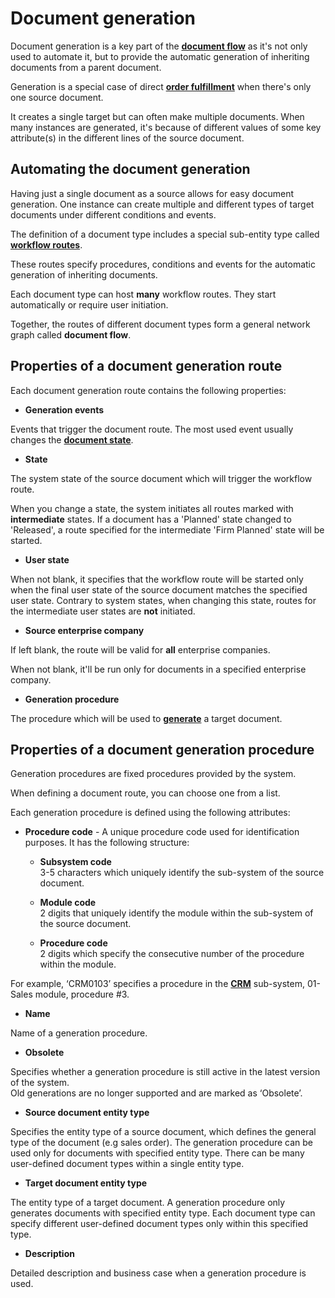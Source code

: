 # Document generation

Document generation is a key part of the **[document flow](index.md)** as it's not only used to automate it, but to provide the automatic generation of inheriting documents from a parent document.

Generation is a special case of direct **[order fulfillment](fulfillment.md)** when there's only one source document. 

It creates a single target but can often make multiple documents. When many instances are generated, it's because of different values of some key attribute(s) in the different lines of the source document.

## Automating the document generation

Having just a single document as a source allows for easy document generation. One instance can create multiple and different types of target documents under different conditions and events.

The definition of a document type includes a special sub-entity type called **[workflow routes](xref:Systems.Workflow.Routes)**. 

These routes specify procedures, conditions and events for the automatic generation of inheriting documents. 

Each document type can host **many** workflow routes. They start automatically or require user initiation.

Together, the routes of different document types form a general network graph called **document flow**.

## Properties of a document generation route

Each document generation route contains the following properties:

- **Generation events**

Events that trigger the document route. The most used event usually changes the **[document state](/concepts/documents/states.md)**.

- **State**

The system state of the source document which will trigger the workflow route. 

When you change a state, the system initiates all routes marked with **intermediate** states. If a document has a 'Planned' state changed to 'Released', a route specified for the intermediate 'Firm Planned' state will be started.

- **User state**

When not blank, it specifies that the workflow route will be started only when the final user state of the source document matches the specified user state. Contrary to system states, when changing this state, routes for the intermediate user states are **not** initiated.

- **Source enterprise company**

If left blank, the route will be valid for **all** enterprise companies. 

When not blank, it'll be run only for documents in a specified enterprise company.

- **Generation procedure**

The procedure which will be used to **[generate](generation-procedures.md)** a target document.

## Properties of a document generation procedure

Generation procedures are fixed procedures provided by the system. 

When defining a document route, you can choose one from a list.

Each generation procedure is defined using the following attributes:

- **Procedure code** - A unique procedure code used for identification purposes. It has the following structure:

   - **Subsystem code**<br>
     3-5 characters which uniquely identify the sub-system of the source document.
     
   - **Module code**<br>
     2 digits that uniquely identify the module within the sub-system of the source document.
      
   - **Procedure code**<br>
     2 digits which specify the consecutive number of the procedure within the module.

For example, ‘CRM0103’ specifies a procedure in the **[CRM](/modules/crm/index.md)** sub-system, 01-Sales module, procedure #3.

- **Name**<br>

Name of a generation procedure.

- **Obsolete**<br>

Specifies whether a generation procedure is still active in the latest version of the system.</br> Old generations are no longer supported and are marked as ‘Obsolete’.

- **Source document entity type**<br>

Specifies the entity type of a source document, which defines the general type of the document (e.g sales order). The generation procedure can be used only for documents with specified entity type. There can be many user-defined document types within a single entity type.

- **Target document entity type**<br>

The entity type of a target document. A generation procedure only generates documents with specified entity type. Each document type can specify different user-defined document types only within this specified type.

- **Description**<br>

Detailed description and business case when a generation procedure is used.

